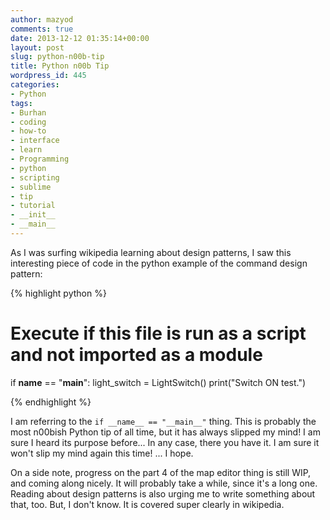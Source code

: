 ```yaml
---
author: mazyod
comments: true
date: 2013-12-12 01:35:14+00:00
layout: post
slug: python-n00b-tip
title: Python n00b Tip
wordpress_id: 445
categories:
- Python
tags:
- Burhan
- coding
- how-to
- interface
- learn
- Programming
- python
- scripting
- sublime
- tip
- tutorial
- __init__
- __main__
---
```


As I was surfing wikipedia learning about design patterns, I saw this interesting piece of code in the python example of the command design pattern:




{% highlight python %}
# Execute if this file is run as a script and not imported as a module 
if __name__ == "__main__": 
    light_switch = LightSwitch() 
    print("Switch ON test.") 

{% endhighlight %}




I am referring to the `if __name__ == "__main__"` thing. This is probably the most n00bish Python tip of all time, but it has always slipped my mind! I am sure I heard its purpose before... In any case, there you have it. I am sure it won't slip my mind again this time! ... I hope.





On a side note, progress on the part 4 of the map editor thing is still WIP, and coming along nicely. It will probably take a while, since it's a long one. Reading about design patterns is also urging me to write something about that, too. But, I don't know. It is covered super clearly in wikipedia.



